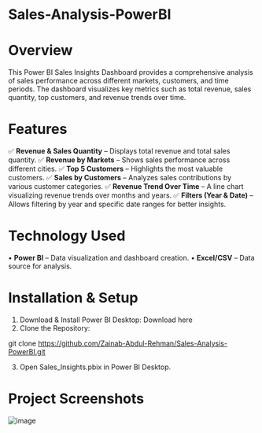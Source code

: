# Sales-Analysis-PowerBI
# **Overview**

This Power BI Sales Insights Dashboard provides a comprehensive analysis of sales performance across different markets, customers, and time periods. The dashboard visualizes key metrics such as total revenue, sales quantity, top customers, and revenue trends over time.

# **Features**

✅ **Revenue & Sales Quantity** – Displays total revenue and total sales quantity.
✅ **Revenue by Markets** – Shows sales performance across different cities.
✅ **Top 5 Customers** – Highlights the most valuable customers.
✅ **Sales by Customers** – Analyzes sales contributions by various customer categories.
✅ **Revenue Trend Over Time** – A line chart visualizing revenue trends over months and years.
✅ **Filters (Year & Date)** – Allows filtering by year and specific date ranges for better insights.

# **Technology Used**  

•	**Power BI** – Data visualization and dashboard creation.
•	**Excel/CSV** – Data source for analysis.

# **Installation & Setup**  

1.	Download & Install Power BI Desktop: Download here
2.	Clone the Repository:

git clone https://github.com/Zainab-Abdul-Rehman/Sales-Analysis-PowerBI.git

3.	Open Sales_Insights.pbix in Power BI Desktop.

# **Project Screenshots**

![image](https://github.com/user-attachments/assets/af400e3a-e1ee-4048-aa99-a7fd90f705e6)

